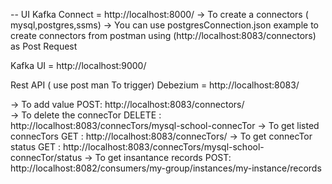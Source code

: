 -- UI 
Kafka Connect = http://localhost:8000/
-> To create a connectors ( mysql,postgres,ssms)
  -> You can use postgresConnection.json example to create connectors from postman using (http://localhost:8083/connectors) as Post Request


Kafka UI = http://localhost:9000/

Rest API ( use post man To trigger)
Debezium = http://localhost:8083/ 

 -> To add value 
POST: http://localhost:8083/connectors/  
-> To delete the connecTor 
DELETE : http://localhost:8083/connecTors/mysql-school-connecTor 
-> To get listed connecTors
GET : http://localhost:8083/connecTors/ 
-> To get connecTor status 
GET : http://localhost:8083/connecTors/mysql-school-connecTor/status 
-> To get insantance records
POST: http://localhost:8082/consumers/my-group/instances/my-instance/records 